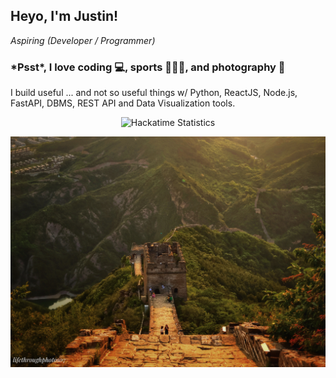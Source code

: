 <h2>Heyo, I'm Justin!</h2>

*Aspiring (Developer / Programmer)*
<h3>*Psst*, I love coding 💻, sports 🏸🎿🏀, and photography 📸</h3>

<p> I build useful ... and not so useful things w/ Python, ReactJS, Node.js, FastAPI, DBMS, REST API and Data Visualization tools. </p>


<p align="center">
  <img src="https://github-readme-stats.hackclub.dev/api/wakatime?username=2939&api_domain=hackatime.hackclub.com&&custom_title=Hackatime+Stats&layout=compact&cache_seconds=0&langs_count=8&theme=github_dark" alt="Hackatime Statistics">
</p>


<p align="center">
  <img src="photo66.jpeg" alt="alt-text" style="width:100%; max-height:400px; object-fit:cover;">
</p>



<!---
jstxw/jstxw is a ✨ special ✨ repository because its `README.md` (this file) appears on your GitHub profile.
You can click the Preview link to take a look at your changes.
--->
